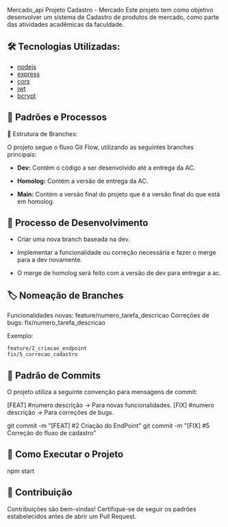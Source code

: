 Mercado_api
Projeto Cadastro - Mercado
Este projeto tem como objetivo desenvolver um sistema de Cadastro de produtos de mercado, como parte das atividades acadêmicas da faculdade.

## 🛠️ Tecnologias Utilizadas:
- [nodejs](https://nodejs.org/) 
- [express](https://www.npmjs.com/package/express)
- [cors](https://www.npmjs.com/package/cors)
- [jwt](https://jwt.io/)
- [bcrypt](https://www.npmjs.com/package/bcrypt)


## 📌 Padrões e Processos
📂 Estrutura de Branches:

O projeto segue o fluxo Git Flow, utilizando as seguintes branches principais:

- **Dev:** Contém o código a ser desenvolvido até a entrega da AC.

- **Homolog:** Contém a versão de entrega da AC.

- **Main:** Contém a versão final do projeto que é a versão final do que está em homolog.

## 🔄 Processo de Desenvolvimento
- Criar uma nova branch baseada na dev.

- Implementar a funcionalidade ou correção necessária e fazer o merge para a dev novamente.

- O merge de homolog será feito com a versão de dev para entregar a ac.

## 🏷️ Nomeação de Branches
Funcionalidades novas: feature/numero_tarefa_descricao
Correções de bugs: fix/numero_tarefa_descricao

Exemplo:

    feature/2_criacao_endpoint
    fix/5_correcao_cadastro

## 📌 Padrão de Commits
O projeto utiliza a seguinte convenção para mensagens de commit:

[FEAT] #numero descrição → Para novas funcionalidades.
[FIX] #numero descrição → Para correções de bugs.

git commit -m "[FEAT] #2 Criação do EndPoint"
git commit -m "[FIX] #5 Correção do fluxo de cadastro"


## 🚀 Como Executar o Projeto
npm start

## 📌 Contribuição
Contribuições são bem-vindas! Certifique-se de seguir os padrões estabelecidos antes de abrir um Pull Request.
